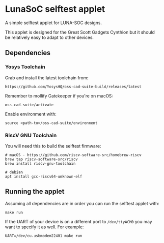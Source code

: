 # LunaSoC selftest applet

A simple selftest applet for LUNA-SOC designs.

This applet is designed for the Great Scott Gadgets Cynthion but it should be relatively easy to adapt to other devices.


## Dependencies

### Yosys Toolchain

Grab and install the latest toolchain from:

    https://github.com/YosysHQ/oss-cad-suite-build/releases/latest

Remember to mollify Gatekeeper if you're on macOS:

    oss-cad-suite/activate

Enable environment with:

    source <path-to>/oss-cad-suite/environment

### RiscV GNU Toolchain

You will need this to build the selftest firmware:

    # macOS - https://github.com/riscv-software-src/homebrew-riscv
    brew tap riscv-software-src/riscv
    brew install riscv-gnu-toolchain

    # debian
    apt install gcc-riscv64-unknown-elf


## Running the applet

Assuming all dependencies are in order you can run the selftest applet with:

    make run

If the UART of your device is on a different port to `/dev/ttyACM0` you may want to specify it as well. For example:

    UART=/dev/cu.usbmodem22401 make run
